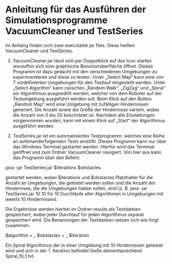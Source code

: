# Anleitung für das Ausführen der Simulationsprogramme VacuumCleaner und TestSeries



Im Anhang finden sich zwei executable jar files. Diese heißen VacuumCleaner und TestSeries.

1) VacuumCleaner.jar lässt sich per Doppelklick auf das Icon starten woraufhin sich eine graphische Benutzeroberfläche öffnet. Dieses Programm ist dazu gedacht mit den verschiedenen Umgebungen zu experimentieren und diese zu testen. Unter „Select Map“ kann eine von 7 vordefinierten Umgebungen für den Testlauf eingestellt werden. Unter „Select Algorithm“ kann zwischen „Random Walk“, „ZigZag“ und „Spiral“ ein Algorithmus ausgewählt werden, welcher von dem Roboter auf der Testumgebung ausgeführt werden soll. Beim Klick auf den Button „Random Map“ wird eine Umgebung mit zufälligen Hindernissen generiert. Die Anzahl  sowie die Größe der Hindernisse variiert, wobei die Anzahl von 0 bis 20 beschränkt ist. Nachdem alle Einstellungen vorgenommen wurden, kann mit einem Klick auf „Start“ der Algorithmus ausgeführt werden.

2) TestSeries.jar ist ein automatisiertes Testprogramm, welches eine Reihe an aufeinanderfolgenden Tests anstößt. Dieses Programm kann nur über das Windows Terminal gestartet werden. Hierfür wird das Terminal geöffnet und zum Ordner VacuumCleaner navigiert. Von hier aus kann das Programm über den Befehl:

java -jar TestSeries.jar $iterations $obstacles

gestartet werden, wobei $iterations und $obstacles Platzhalter für die Anzahl an Umgebungen, die getestet werden sollen und die Anzahl der Hindernisse, die die Umgebungen haben sollen, sind (z. B. java -jar TestSeries.jar 10 10 für 10 Durchläufe aller Algorithmen in Umgebungen mit jeweils 10 Hindernissen).

Die Ergebnisse werden hierbei im Ordner results als Textdateien gespeichert, wobei jeder Durchlauf für jeden Algorithmus separat gespeichert wird. Die Benamungen der Textdateien setzen sich wie folgt zusammen:

$algorithm + _ $obstacles + _ $iteration

Ein Spiral Algorithmus der in einer Umgebung mit 10 Hindernissen getestet wird und sich in der 1. Iteration befindet hieße dementsprechend: Spiral_10_1.txt.

